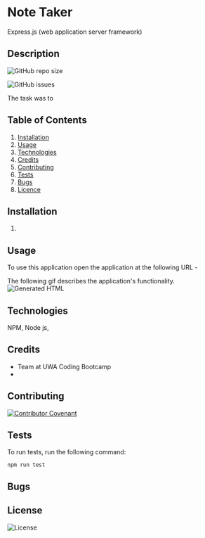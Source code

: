 # Note Taker
Express.js (web application server framework)


## Description
![GitHub repo size](https://img.shields.io/github/repo-size/cazb67/employee-summary)  


![GitHub issues](https://img.shields.io/github/issues/cazb67/employee-summary)  


The task was to 

## Table of Contents
1. [Installation](#Installation)
2. [Usage](#Usage)
3. [Technologies](#Technologies)
4. [Credits](#Credits)
5. [Contributing](#Contributing)
6. [Tests](#Tests)
7. [Bugs](#Bugs)
8. [Licence](#License)


## Installation
1. 

## Usage
To use this application open the application at the following URL - 

The following gif describes the application's functionality.
![Generated HTML](./Assets/team.PNG)

## Technologies
NPM, Node js, 

## Credits
- Team at UWA Coding Bootcamp
- 

## Contributing
[![Contributor Covenant](https://img.shields.io/badge/Contributor%20Covenant-v2.0%20adopted-ff69b4.svg)](code_of_conduct.md)

## Tests 

To run tests, run the following command:
​
```
npm run test
```
## Bugs


## License
![License](https://img.shields.io/github/license/cazb67/employee-summary)  